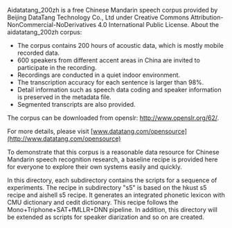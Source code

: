 Aidatatang_200zh is a free Chinese Mandarin speech corpus provided by Beijing DataTang Technology Co., Ltd under Creative Commons Attribution-NonCommercial-NoDerivatives 4.0 International Public License. About the aidatatang_200zh corpus:

- The corpus contains 200 hours of acoustic data, which is mostly mobile recorded data.
- 600 speakers from different accent areas in China are invited to participate in the recording.
- Recordings are conducted in a quiet indoor environment. 
- The transcription accuracy for each sentence is larger than 98%.
- Detail information such as speech data coding and speaker information is preserved in the metadata file.
- Segmented transcripts are also provided.

The corpus can be downloaded from openslr: http://www.openslr.org/62/.

For more details, please visit [www.datatang.com/opensource](http://www.datatang.com/opensource)



To demonstrate that this corpus is a reasonable data resource for Chinese Mandarin speech recognition research, a baseline recipe is provided here for everyone to explore their own systems easily and quickly.

In this directory, each subdirectory contains the scripts for a sequence of experiments. The recipe in subdirectory "s5" is based on the hkust s5 recipe and aishell s5 recipe. It generates an integrated phonetic lexicon with CMU dictionary and cedit dictionary. This recipe follows the Mono+Triphone+SAT+fMLLR+DNN pipeline. In addition, this directory will be extended as scripts for speaker diarization and so on are created.

